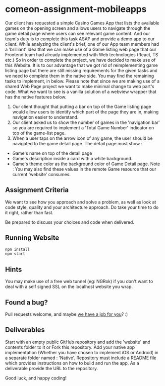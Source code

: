 # comeon-assignment-mobileapps

Our client has requested a simple Casino Games App that lists the available games on the opening screen and allows users to navigate through the game detail page where users can see relevant game content. And our team's duty is to complete this task ASAP and provide a demo app to our client.
While analyzing the client's brief, one of our App team members had a 'brilliant' idea that we can make use of a Game listing web page that our Frontend team had already implemented with Web technologies (React, TS etc.) So in order to complete the project, we have decided to make use of this Website. It is to our advantage that we got rid of reimplementing game listing page but there are still missing requirements for the given tasks and we need to complete them in the native side. You may find the remaining tasks to implement, in below. Please note that since we are making use of a shared Web Page project we want to make minimal change to web part's code. What we want to see is a vanilla solution of a webview wrapper that has the native features below. 



1) Our client thought that putting a bar on top of the Game listing page would allow users to identify which part of the page they are in, making navigation easier to understand. 
2) Our client asked us to show the number of games in the 'navigation bar' so you are required to implement a 'Total Game Number' indicator on top of the game-list page.
3) When a user taps on the arrow icon of any game, the user should be navigated to the game detail page. The detail page must show : 
- Game's name on top of the detail page
- Game's description inside a card with a white background.
- Game's theme color as the background color of Game Detail page.
Note : You may also find these values in the remote Game resource that our current 'website' consumes.

## Assignment Criteria

We want to see how you approach and solve a problem, as well as look at code style, quality and your architecture approach.
Do take your time to do it right, rather than fast.

Be prepared to discuss your choices and code when delivered.

## Running Website
```sh
npm install
npm start
```
## Hints
You may make use of a free web tunnel (eg: NGRok) if you don't want to deal with a self signed SSL on the localhost website you wrap.

## Found a bug?

Pull requests welcome, and maybe [we have a job for you](http://jobs.comeon.com/)? :)

## Deliverables

Start with an empty public GitHub repository and add the 'website' and contents folder to it or Fork this repository. Add your native app implementation (Whether you have chosen to implement iOS or Android) in a separate folder named : 'Native'. Repository must include a README file which provides instructions on how to build and run the app. As a deliverable provide the URL to the repository.

Good luck, and happy coding!
